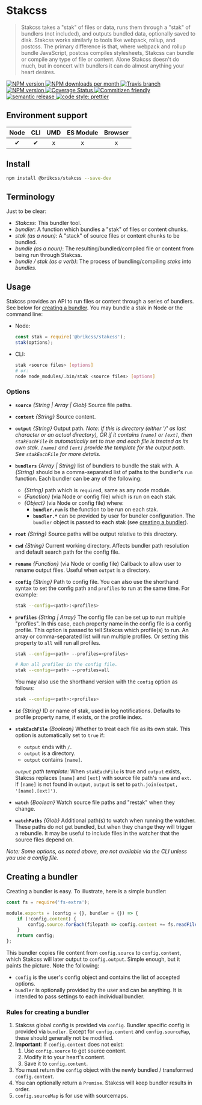 # Stakcss

> Stakcss takes a "stak" of files or data, runs them through a "stak" of bundlers (not included), and outputs bundled data, optionally saved to disk. Stakcss works similarly to tools like webpack, rollup, and postcss. The primary difference is that, where webpack and rollup bundle JavaScript, postcss compiles stylesheets, Stakcss can bundle or compile any type of file or content. Alone Stakcss doesn't do much, but in concert with bundlers it can do almost anything your heart desires.

<!-- Shields. -->
<p>
	<!-- NPM version. -->
	<a href="https://www.npmjs.com/package/@brikcss/stakcss">
		<img alt="NPM version" src="https://img.shields.io/npm/v/@brikcss/stakcss.svg?style=flat-square">
	</a>
	<!-- NPM downloads/month. -->
	<a href="https://www.npmjs.com/package/@brikcss/stakcss">
		<img alt="NPM downloads per month" src="https://img.shields.io/npm/dm/@brikcss/stakcss.svg?style=flat-square">
	</a>
	<!-- Travis branch. -->
	<a href="https://github.com/brikcss/stakcss/tree/master">
		<img alt="Travis branch" src="https://img.shields.io/travis/rust-lang/rust/master.svg?style=flat-square&label=master">
	</a>
	<!-- Codacy. -->
	<a href="https://www.codacy.com/app/thezimmee/stakcss">
		<img alt="NPM version" src="https://img.shields.io/codacy/grade/28adee991e004621b2a9bece53370661/master.svg?style=flat-square">
	</a>
	<!-- Coveralls -->
	<a href='https://coveralls.io/github/brikcss/stakcss?branch=master'>
		<img src='https://img.shields.io/coveralls/github/brikcss/stakcss/master.svg?style=flat-square' alt='Coverage Status' />
	</a>
	<!-- Commitizen friendly. -->
	<a href="http://commitizen.github.io/cz-cli/">
		<img alt="Commitizen friendly" src="https://img.shields.io/badge/commitizen-friendly-brightgreen.svg?style=flat-square">
	</a>
	<!-- Semantic release. -->
	<a href="https://github.com/semantic-release/semantic-release">
		<img alt="semantic release" src="https://img.shields.io/badge/%20%20%F0%9F%93%A6%F0%9F%9A%80-semantic--release-e10079.svg?style=flat-square">
	</a>
	<!-- Prettier code style. -->
	<a href="https://prettier.io/">
		<img alt="code style: prettier" src="https://img.shields.io/badge/code_style-prettier-ff69b4.svg?style=flat-square">
	</a>
	<!-- MIT License. -->
	<!-- <a href="https://choosealicense.com/licenses/mit/">
		<img alt="License" src="https://img.shields.io/npm/l/express.svg?style=flat-square">
	</a> -->
</p>



## Environment support

| Node   | CLI   | UMD   | ES Module | Browser   |
|:------:|:-----:|:-----:|:---------:|:---------:|
| ✔      | ✔     | x    | x         | x         |

## Install

```sh
npm install @brikcss/stakcss --save-dev
```

## Terminology

Just to be clear:

- _Stakcss_: This bundler tool.
- _bundler_: A function which bundles a "stak" of files or content chunks.
- _stak (as a noun)_: A "stack" of source files or content chunks to be bundled.
- _bundle (as a noun)_: The resulting/bundled/compiled file or content from being run through Stakcss.
- _bundle / stak (as a verb)_: The process of bundling/compiling _staks_ into _bundles_.

## Usage

Stakcss provides an API to run files or content through a series of bundlers. See below for [creating a bundler](#creating-a-bundler). You may bundle a stak in Node or the command line:

- Node:
	```js
	const stak = require('@brikcss/stakcss');
	stak(options);
	```
- CLI:
	```sh
	stak <source files> [options]
	# or:
	node node_modules/.bin/stak <source files> [options]
	```

### Options

- **`source`** _{String | Array | Glob}_ Source file paths.

- **`content`** _{String}_ Source content.

- **`output`** _{String}_ Output path. _Note: If this is directory (either '/' as last character or an actual directory), OR if it contains `[name]` or `[ext]`, then `stakEachFile` is automatically set to true and each file is treated as its own stak. `[name]` and `[ext]` provide the template for the output path. See `stakEachFile` for more details._

- **`bundlers`** _{Array | String}_ list of bundlers to bundle the stak with. A _{String}_ should be a comma-separated list of paths to the bundler's `run` function. Each bundler can be any of the following:

	- _{String}_ path which is `require`d, same as any node module.
	- _{Function}_ (via Node or config file) which is run on each stak.
	- _{Object}_ (via Node or config file) where:
		- **`bundler.run`** is the function to be run on each stak.
		- **`bundler.*`** can be provided by user for bundler configuration. The `bundler` object is passed to each stak (see [creating a bundler](#creating-a-bundler)).

- **`root`** _{String}_ Source paths will be output relative to this directory.

- **`cwd`** _{String}_ Current working directory. Affects bundler path resolution and default search path for the config file.

- **`rename`** _{Function}_ (via Node or config file) Callback to allow user to rename output files. Useful when `output` is a directory.

- **`config`** _{String}_ Path to config file. You can also use the shorthand syntax to set the config path and `profiles` to run at the same time. For example:

	```sh
	stak --config=<path>:<profiles>
	```

- **`profiles`** _{String | Array}_ The config file can be set up to run multiple "profiles". In this case, each property name in the config file is a config profile. This option is passed to tell Stakcss which profile(s) to run. An array or comma-separated list will run multiple profiles. Or setting this property to `all` will run all profiles.

	```sh
	stak --config=<path> --profiles=<profiles>
	```

	```sh
	# Run all profiles in the config file.
	stak --config=<path> --profiles=all
	```

	You may also use the shorthand version with the `config` option as follows:

	```sh
	stak --config=<path>:<profiles>
	```

- **`id`** _{String}_ ID or name of stak, used in log notifications. Defaults to profile property name, if exists, or the profile index.

- **`stakEachFile`** _{Boolean}_ Whether to treat each file as its own stak. This option is automatically set to `true` if:

	- `output` ends with `/`.
	- `output` is a directory.
	- `output` contains `[name]`.

	_`output` path template:_
	When `stakEachFile` is true and `output` exists, Stakcss replaces `[name]` and `[ext]` with source file path's `name` and `ext`. If `[name]` is not found in `output`, `output` is set to `path.join(output, '[name].[ext]')`.

- **`watch`** _{Boolean}_ Watch source file paths and "restak" when they change.

- **`watchPaths`** _{Glob}_ Additional path(s) to watch when running the watcher. These paths do not get bundled, but when they change they will trigger a rebundle. It may be useful to include files in the watcher that the source files depend on.

_Note: Some options, as noted above, are not available via the CLI unless you use a config file._

## Creating a bundler

Creating a bundler is easy. To illustrate, here is a simple bundler:

```js
const fs = require('fs-extra');

module.exports = (config = {}, bundler = {}) => {
	if (!config.content) {
		config.source.forEach(filepath => config.content += fs.readFileSync(filepath, 'utf8'));
	}
	return config;
};
```

This bundler copies file content from `config.source` to `config.content`, which Stakcss will later output to `config.output`. Simple enough, but it paints the picture. Note the following:

- `config` is the user's config object and contains the list of accepted options.
- `bundler` is optionally provided by the user and can be anything. It is intended to pass settings to each individual bundler.

### Rules for creating a bundler

1. Stakcss global config is provided via `config`. Bundler specific config is provided via `bundler`. Except for `config.content` and `config.sourceMap`, these should generally not be modified.
2. **Important**: If `config.content` does not exist:
	1. Use `config.source` to get source content.
	2. Modify it to your heart's content.
	3. Save it to `config.content`.
3. You must return the `config` object with the newly bundled / transformed `config.content`.
4. You can optionally return a `Promise`. Stakcss will keep bundler results in order.
5. `config.sourceMap` is for use with sourcemaps.
